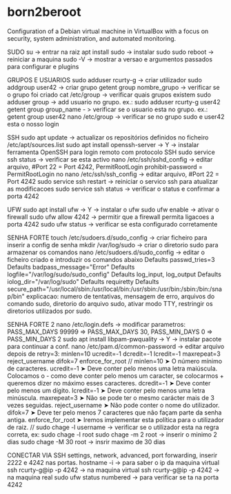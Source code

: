# born2beroot
Configuration of a Debian virtual machine in VirtualBox with a focus on security, system administration, and automated monitoring.


SUDO
su -> entrar na raiz
apt install sudo -> instalar sudo
sudo reboot -> reiniciar a maquina
sudo -V -> mostrar a versao e argumentos passados para configurar e plugins

GRUPOS E USUARIOS
sudo adduser rcurty-g -> criar utilizador
sudo addgroup user42 -> criar grupo
getent group nombre_grupo -> verificar se o grupo foi criado
cat /etc/group -> verificar quais grupos existem
sudo adduser group -> add usuario no grupo. ex.: sudo adduser rcurty-g user42
getent group group_name - > verificar se o usuario esta no grupo. ex.: getent group user42
nano /etc/group -> verificar se no grupo sudo e user42 esta o nosso login

SSH
sudo apt update -> actualizar os repositórios definidos no ficheiro /etc/apt/sources.list
sudo apt install openssh-server -> Y -> instalar ferramenta OpenSSH para login remoto com protocolo SSH
sudo service ssh status -> verificar se esta activo
nano /etc/ssh/sshd_config -> editar arquivo, #Port 22 = Port 4242, PermitRootLogin prohibit-password = PermitRootLogin no
nano /etc/ssh/ssh_config -> editar arquivo, #Port 22 = Port 4242 
sudo service ssh restart -> reiniciar o servico ssh para atualizar as modificacoes
sudo service ssh status -> verificar o status e confirmar a porta 4242

UFW
sudo apt install ufw -> Y -> instalar o ufw 
sudo ufw enable -> ativar o firewall
sudo ufw allow 4242 -> permitir que a firewall permita ligacoes a porta 4242
sudo ufw status -> verificar se esta configurado corretamente


SENHA FORTE
touch /etc/sudoers.d/sudo_config -> criar ficheiro para inserir a config de senha
mkdir /var/log/sudo -> criar o diretorio sudo para armazenar os comandos
nano /etc/sudoers.d/sudo_config -> editar o ficheiro criado e introduzir os comandos abaixo
Defaults  passwd_tries=3
Defaults  badpass_message="Error"
Defaults  logfile="/var/log/sudo/sudo_config"
Defaults  log_input, log_output
Defaults  iolog_dir="/var/log/sudo"
Defaults  requiretty
Defaults  secure_path="/usr/local/sbin:/usr/local/bin:/usr/sbin:/usr/bin:/sbin:/bin:/snap/bin"
explicacao: numero de tentativas, mensagem de erro, arquivos do comando sudo, diretorio do arquivo sudo, ativar modo TTY, restringir os diretorios utilizados por sudo.

SENHA FORTE 2
nano /etc/login.defs -> modificar parametros: PASS_MAX_DAYS 99999 => PASS_MAX_DAYS 30, PASS_MIN_DAYS 0 => PASS_MIN_DAYS 2
sudo apt install libpam-pwquality -> Y -> instalar pacote para continuar a conf.
nano /etc/pam.d/common-password -> editar arquivo depois de retry=3: minlen=10 ucredit=-1 dcredit=-1 lcredit=-1 maxrepeat=3 reject_username difok=7 enforce_for_root
//
minlen=10 ➤ O número mínimo de caracteres.
ucredit=-1 ➤ Deve conter pelo menos uma letra maiúscula. Colocamos o - como deve conter pelo menos um caracter, se colocarmos + queremos dizer no máximo esses caracteres.
dcredit=-1 ➤ Deve conter pelo menos um dígito.
lcredit=-1 ➤ Deve conter pelo menos uma letra minúscula.
maxrepeat=3 ➤ Não se pode ter o mesmo carácter mais de 3 vezes seguidas.
reject_username ➤ Não pode conter o nome do utilizador.
difok=7 ➤ Deve ter pelo menos 7 caracteres que não façam parte da senha antiga.
enforce_for_root ➤ Iremos implementar esta política para o utilizador de raiz.
//
sudo chage -l username -> verificar se o utilizador esta na regra correta, ex: sudo chage -l root
sudo chage -m 2 root -> inserir o minimo 2 dias
sudo chage -M 30 root -> insrir maximo de 30 dias

CONECTAR VIA SSH
settings, network, advanced, port forwarding, inserir 2222 e 4242 nas portas.
hostname -i -> para saber o ip da maquina virtual
ssh rcurty-g@ip -p 4242 -> na maquina virtual
ssh rcurty-g@ip -p 4242 -> na maquina real
sudo ufw status numbered -> para verificar se ta na porta 4242
